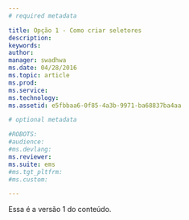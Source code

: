 ```yaml
---
# required metadata

title: Opção 1 - Como criar seletores
description:
keywords:
author: 
manager: swadhwa
ms.date: 04/28/2016
ms.topic: article
ms.prod:
ms.service:
ms.technology:
ms.assetid: e5fbbaa6-0f85-4a3b-9971-ba68837ba4aa

# optional metadata

#ROBOTS:
#audience:
#ms.devlang:
ms.reviewer: 
ms.suite: ems
#ms.tgt_pltfrm:
#ms.custom:

---
```


Essa é a versão 1 do conteúdo.

<!--HONumber=Apr16_HO2-->


